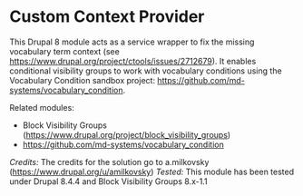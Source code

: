 # Custom Context Provider

This Drupal 8 module acts as a service wrapper to fix the missing vocabulary term context (see https://www.drupal.org/project/ctools/issues/2712679). It enables conditional visibility groups to work with vocabulary conditions using the Vocabulary Condition sandbox project: https://github.com/md-systems/vocabulary_condition.

Related modules:
- Block Visibility Groups (https://www.drupal.org/project/block_visibility_groups)
- https://github.com/md-systems/vocabulary_condition

*Credits:* The credits for the solution go to a.milkovsky (https://www.drupal.org/u/amilkovsky)
*Tested:* This module has been tested under Drupal 8.4.4 and Block Visibility Groups 8.x-1.1
